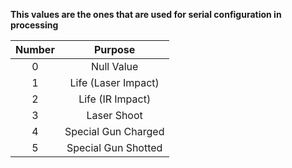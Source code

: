 **This values are the ones that are used for serial configuration in processing**

Number |       Purpose
:----: | :-----------------:
  0    |     Null Value
  1    | Life (Laser Impact)
  2    |  Life (IR Impact)
  3    |    Laser Shoot 
  4    | Special Gun Charged
  5    | Special Gun Shotted
